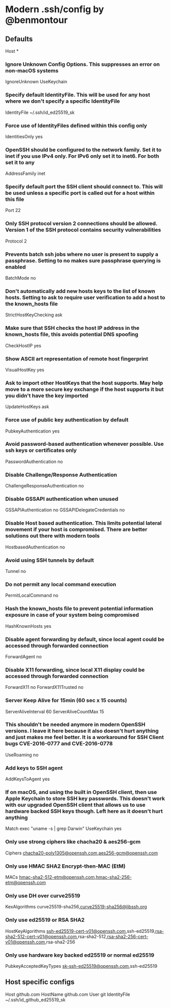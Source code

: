 # Modern .ssh/config by @benmontour

## Defaults

Host *

### Ignore Unknown Config Options. This suppresses an error on non-macOS systems

IgnoreUnknown UseKeychain

### Specify default IdentityFile. This will be used for any host where we don't specify a specific IdentityFile

 IdentityFile ~/.ssh/id_ed25519_sk

### Force use of IdentityFiles defined within this config only

 IdentitiesOnly yes

### OpenSSH should be configured to the network family. Set it to inet if you use IPv4 only. For IPv6 only set it to inet6. For both set it to any

 AddressFamily inet

### Specify default port the SSH client should connect to. This will be used unless a specific port is called out for a host within this file

 Port 22

### Only SSH protocol version 2 connections should be allowed. Version 1 of the SSH protocol contains security vulnerabilities

 Protocol 2

### Prevents batch ssh jobs where no user is present to supply a passphrase. Setting to no makes sure passphrase querying is enabled

 BatchMode no

### Don't automatically add new hosts keys to the list of known hosts. Setting to ask to require user verification to add a host to the known_hosts file

 StrictHostKeyChecking ask

### Make sure that SSH checks the host IP address in the known_hosts file, this avoids potential DNS spoofing

 CheckHostIP yes

### Show ASCII art representation of remote host fingerprint

 VisualHostKey yes

### Ask to import other HostKeys that the host supports. May help move to a more secure key exchange if the host supports it but you didn't have the key imported

UpdateHostKeys ask

### Force use of public key authentication by default

 PubkeyAuthentication yes

### Avoid password-based authentication whenever possible. Use ssh keys or certificates only

 PasswordAuthentication no

### Disable Challenge/Response Authentication

 ChallengeResponseAuthentication no

### Disable GSSAPI authentication when unused

 GSSAPIAuthentication no
 GSSAPIDelegateCredentials no

### Disable Host based authentication. This limits potential lateral movement if your host is compromised. There are better solutions out there with modern tools

 HostbasedAuthentication no

### Avoid using SSH tunnels by default

 Tunnel no

### Do not permit any local command execution

 PermitLocalCommand no

### Hash the known_hosts file to prevent potential information exposure in case of your system being compromised

 HashKnownHosts yes

### Disable agent forwarding by default, since local agent could be accessed through forwarded connection

 ForwardAgent no

### Disable X11 forwarding, since local X11 display could be accessed through forwarded connection

 ForwardX11 no
 ForwardX11Trusted no

### Server Keep Alive for 15min (60 sec x 15 counts)

 ServerAliveInterval 60
 ServerAliveCountMax 15

### This shouldn't be needed anymore in modern OpenSSH versions. I leave it here because it also doesn't hurt anything and just makes me feel better. It is a workaround for SSH Client bugs CVE-2016-0777 and CVE-2016-0778

 UseRoaming no

### Add keys to SSH agent

 AddKeysToAgent yes

### If on macOS, and using the built in OpenSSH client, then use Apple Keychain to store SSH key passwords. This doesn't work with our upgraded OpenSSH client that allows us to use hardware backed SSH keys though. Left here as it doesn't hurt anything

 Match exec "uname -s | grep Darwin"
 UseKeychain yes

### Only use strong ciphers like chacha20 & aes256-gcm

 Ciphers chacha20-poly1305@openssh.com,aes256-gcm@openssh.com

### Only use HMAC SHA2 Encrypt-then-MAC (EtM)

 MACs hmac-sha2-512-etm@openssh.com,hmac-sha2-256-etm@openssh.com

### Only use DH over curve25519

 KexAlgorithms curve25519-sha256,curve25519-sha256@libssh.org

### Only use ed25519 or RSA SHA2

 HostKeyAlgorithms ssh-ed25519-cert-v01@openssh.com,ssh-ed25519,rsa-sha2-512-cert-v01@openssh.com,rsa-sha2-512,rsa-sha2-256-cert-v01@openssh.com,rsa-sha2-256

### Only use hardware key backed ed25519 or normal ed25519

 PubkeyAcceptedKeyTypes sk-ssh-ed25519@openssh.com,ssh-ed25519

## Host specific configs

Host github.com
  HostName github.com
  User git
  IdentityFile ~/.ssh/id_github_ed25519_sk
